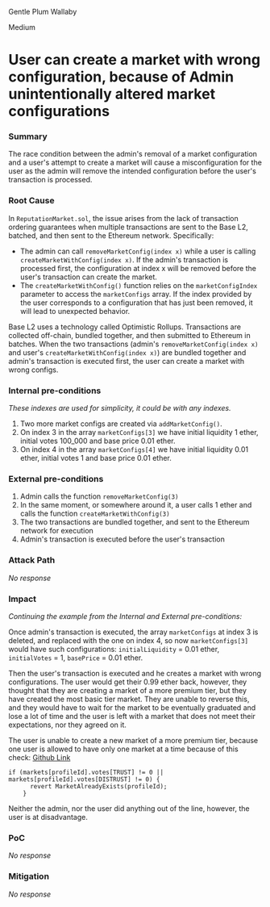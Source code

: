 Gentle Plum Wallaby

Medium

# User can create a market with wrong configuration, because of Admin unintentionally altered market configurations

### Summary

The race condition between the admin's removal of a market configuration and a user's attempt to create a market will cause a misconfiguration for the user as the admin will remove the intended configuration before the user's transaction is processed.

### Root Cause

In `ReputationMarket.sol`, the issue arises from the lack of transaction ordering guarantees when multiple transactions are sent to the Base L2, batched, and then sent to the Ethereum network. Specifically:
- The admin can call `removeMarketConfig(index x)` while a user is calling `createMarketWithConfig(index x)`. If the admin's transaction is processed first, the configuration at index x will be removed before the user's transaction can create the market.
- The `createMarketWithConfig()` function relies on the `marketConfigIndex` parameter to access the `marketConfigs` array. If the index provided by the user corresponds to a configuration that has just been removed, it will lead to unexpected behavior. 

Base L2 uses a technology called Optimistic Rollups. Transactions are collected off-chain, bundled together, and then submitted to Ethereum in batches. When the two transactions (admin's  `removeMarketConfig(index x)` and user's `createMarketWithConfig(index x)`) are bundled together and admin's transaction is executed first, the user can create a market with wrong configs.

### Internal pre-conditions

_These indexes are used for simplicity, it could be with any indexes._ 

1. Two more market configs are created via `addMarketConfig()`.
2. On index 3 in the array `marketConfigs[3]` we have initial liquidity 1 ether, initial votes 100_000 and base price 0.01 ether.
3. On index 4 in the array `marketConfigs[4]` we have initial liquidity 0.01 ether, initial votes 1 and base price 0.01 ether.

### External pre-conditions

1. Admin calls the function `removeMarketConfig(3)`
2. In the same moment, or somewhere around it, a user calls 1 ether and calls the function `createMarketWithConfig(3)`
3. The two transactions are bundled together, and sent to the Ethereum network for execution
4. Admin's transaction is executed before the user's transaction

### Attack Path

_No response_

### Impact

_Continuing the example from the Internal and External pre-conditions:_

Once admin's transaction is executed, the array `marketConfigs` at index 3 is deleted, and replaced with the one on index 4, so now `marketConfigs[3]` would have such configurations: `initialLiquidity` = 0.01 ether, `initialVotes` = 1, `basePrice` = 0.01 ether. 

Then the user's transaction is executed and he creates a market with wrong configurations. The user would get their 0.99 ether back, however, they thought that they are creating a market of a more premium tier, but they have created the most basic tier market. They are unable to reverse this, and they would have to wait for the market to be eventually graduated and lose a lot of time and the user is left with a market that does not meet their expectations, nor they agreed on it.

The user is unable to create a new market of a more premium tier, because one user is allowed to have only one market at a time because of this check: [Github Link](https://github.com/sherlock-audit/2024-11-ethos-network-ii/blob/57c02df7c56f0b18c681a89ebccc28c86c72d8d8/ethos/packages/contracts/contracts/ReputationMarket.sol#L321-L322)

```solidity
if (markets[profileId].votes[TRUST] != 0 || markets[profileId].votes[DISTRUST] != 0) {
      revert MarketAlreadyExists(profileId);
    }
```

Neither the admin, nor the user did anything out of the line, however, the user is at disadvantage. 

### PoC

_No response_

### Mitigation

_No response_
